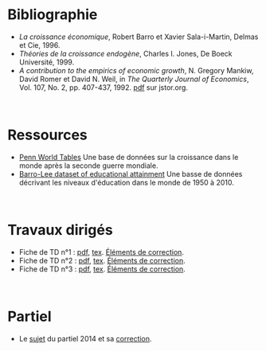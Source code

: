<!-- 
.. title: Croissance
.. slug: index
.. date: 2017-06-17 18:39:58 UTC+02:00
.. tags: 
.. category: 
.. link: 
.. description: 
.. type: text
-->

# Bibliographie
 - *La croissance économique*, Robert Barro et Xavier Sala-i-Martin, Delmas et Cie, 1996.
 - *Théories de la croissance endogène*, Charles I. Jones, De Boeck Université, 1999.
 - *A contribution to the empirics of economic growth*, N. Gregory Mankiw, David Romer et David N. Weil, in *The Quarterly Journal of Economics*, Vol. 107, No. 2, pp. 407-437, 1992. [pdf](http://www.jstor.org/discover/10.2307/2118477?uid=3738016&uid=2&uid=4&sid=21103387773843) sur jstor.org.

<br>

# Ressources
 - [Penn World Tables](http://www.rug.nl/research/ggdc/data/penn-world-table) Une base de données sur la croissance dans le monde après la seconde guerre mondiale.
 - [Barro-Lee dataset of educational attainment](http://www.barrolee.com/data/dataexp.htm) Une basse de données décrivant les niveaux d'éducation dans le monde de 1950 à 2010.

<br>

# Travaux dirigés
 - Fiche de TD n°1 : [pdf](../../university/growth/td/1/td1.pdf), [tex](../../university/growth/td/1/td1.tex). [Éléments de correction](../../university/growth/td/1/correction-td1.pdf).
 - Fiche de TD n°2 : [pdf](../../university/growth/td/2/td2.pdf), [tex](../../university/growth/td/2/td2.tex). [Éléments de correction](../../university/growth/td/2/correction-td2.pdf).
 - Fiche de TD n°3 : [pdf](../../university/growth/td/3/td3.pdf), [tex](../../university/growth/td/3/td3.tex). [Éléments de correction](../../university/growth/td/3/correction-td3.pdf).

<br>

# Partiel
 - Le [sujet](../../university/growth/ds/partiel-2014.pdf) du partiel 2014 et sa [correction](../../university/growth/ds/correction-partiel-2014.pdf).
